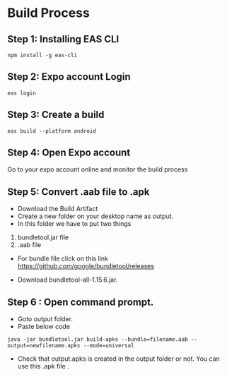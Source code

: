 # Build Process

## Step 1: Installing EAS CLI

```shell
npm install -g eas-cli
```

## Step 2: Expo account Login

```shell
eas login
```

## Step 3: Create a build

```shell
eas build --platform android
```

## Step 4: Open Expo account

Go to your expo account online and monitor the build process

## Step 5: Convert .aab file to .apk

- Download the Build Artifact
- Create a new folder on your desktop name as output.
- In this folder we have to put two things

1. bundletool.jar file
2. .aab file

- For bundle file click on this link https://github.com/google/bundletool/releases

- Download bundletool-all-1.15.6.jar.

## Step 6 : Open command prompt.

- Goto output folder.
- Paste below code

```shell
java -jar bundletool.jar build-apks --bundle=filename.aab --output=newfilename.apks --mode=universal
```

- Check that output.apks is created in the output folder or not. You can use this .apk file .
